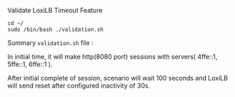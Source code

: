 

Validate LoxiLB Timeout Feature

```
cd ~/
sudo /bin/bash ./validation.sh
```

Summary `validation.sh` file :

In initial time, it will make http(8080 port) sessions with servers( 4ffe::1, 5ffe::1, 6ffe::1 ).

After initial complete of session, scenario will wait 100 seconds and LoxiLB will send reset after configured inactivity of 30s.


